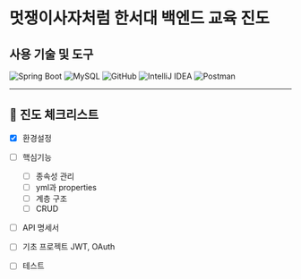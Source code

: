 # 멋쟁이사자처럼 한서대 백엔드 교육 진도



## 사용 기술 및 도구

![Spring Boot](https://img.shields.io/badge/Spring%20Boot-6DB33F?style=for-the-badge&logo=springboot&logoColor=white)
![MySQL](https://img.shields.io/badge/MySQL-4479A1?style=for-the-badge&logo=mysql&logoColor=white)
![GitHub](https://img.shields.io/badge/GitHub-181717?style=for-the-badge&logo=github&logoColor=white)
![IntelliJ IDEA](https://img.shields.io/badge/IntelliJ%20IDEA-000000?style=for-the-badge&logo=intellijidea&logoColor=white)
![Postman](https://img.shields.io/badge/Postman-FF6C37?style=for-the-badge&logo=postman&logoColor=white)

---



## 📌 진도 체크리스트

- [x] 환경설정
      
- [ ] 핵심기능
  - [ ] 종속성 관리  
  - [ ] yml과 properties  
  - [ ] 계층 구조  
  - [ ] CRUD
     
- [ ] API 명세서
      
- [ ] 기초 프로젝트 JWT, OAuth
      
- [ ] 테스트  
